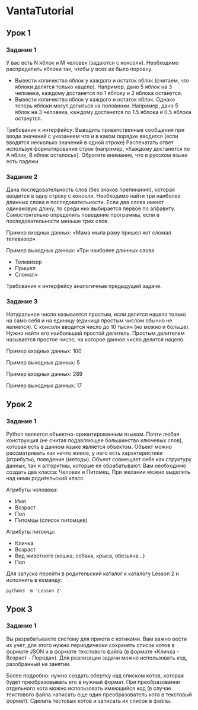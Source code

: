 # VantaTutorial

## Урок 1

### Задание 1

У вас есть N яблок и M человек (задаются с консоли). Необходимо распределить яблоки так, чтобы у всех их было поровну.

- Вывести количество яблок у каждого и остаток яблок (считаем, что яблоки делятся только нацело). Например, дано 5 яблок на 3 человека, каждому достанется по 1 яблоку и 2 яблока останутся.
- Вывести количество яблок у каждого и остаток яблок. Однако теперь яблоки могут делиться на половинки. Например, дано 5 яблок на 3 человека, каждому достанется по 1.5 яблока и 0.5 яблока останутся.

Требования к интерфейсу:
Выводить приветственные сообщения при вводе значений с указанием что и в каком порядке вводится (если вводятся несколько значений в одной строке)
Распечатать ответ используя форматирование строк (например, «Каждому достанется по А яблок, В яблок осталось»). Обратите внимание, что в русском языке есть падежи

### Задание 2

Дана последовательность слов (без знаков препинания), которая вводится в одну строку с консоли. Необходимо найти три наиболее длинных слова в последовательности. Если два слова имеют одинаковую длину, то среди них выбирается первое по алфавиту. Самостоятельно определить поведение программы, если в последовательности меньше трех слов.

Пример входных данных:
«Мама мыла раму пришел кот сломал телевизор»

Пример выходных данных:
«Три наиболее длинных слова
- Телевизор
- Пришел
- Сломал»

Требования к интерфейсу аналогичные предыдущей задаче.

### Задание 3

Натуральное число называется простым, если делится нацело только на само себя и на единицу (единица простым числом обычно не является). С консоли вводится число до 10 тысяч (но можно и больше). Нужно найти его наибольший простой делитель. Простым делителем называется простое число, на которое данное число делится нацело.

Пример входных данных:
100

Пример выходных данных:
5

Пример входных данных:
289

Пример выходных данных:
17

## Урок 2

### Задание 1

Python является объектно-ориентированным языком. Почти любая конструкция (не считая подавляющее большинство ключевых слов), которая есть в данном языке является объектом. Объект можно рассматривать как нечто живое, у него есть характеристики (атрибуты), поведение (методы). Объект совмещает себе как структуру данных, так и алгоритмы, которые ее обрабатывают.
Вам необходимо создать два класса: Человек и Питомец. При желании можно выделить над ними родительский класс.

Атрибуты человека: 
- Имя
- Возраст
- Пол
- Питомцы (список питомцев) 

Атрибуты питомца:
- Кличка
- Возраст
- Вид животного (кошка, собака, крыса, обезьяна...)
- Пол

Для запуска перейти в родительский каталог к каталогу Lesson 2 и исполнить в команду:

```
python3 -m 'Lesson 2'
```

## Урок 3

### Задание 1

Вы разрабатываете систему для приюта с котиками. Вам важно вести их учет, для этого нужно периодически сохранять список котов в формате JSON и в формате текстового файла (в формате «Кличка - Возраст - Порода»). Для реализации задачи можно использовать код, разобранный на занятии.

Более подробно: нужно создать обертку над списком котов, которая будет преобразовывать его в нужный формат. При преобразовании отдельного кота можно использовать имеющийся код (в случае текстового файла написать еще один преобразователь кота в текстовый формат). Сделать тестовых котов и записать их список в файлы.

